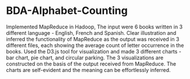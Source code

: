 # BDA-Alphabet-Counting
Implemented MapReduce in Hadoop, The input were 6 books written in 3 different language - English, French and Spanish. Clear illustration and inferred the functionality of MapReduce as the output was received in 3 different files, each showing the average count of letter occurrence in the books. Used the D3.js tool for visualization and made 3 different charts - bar chart, pie chart, and circular parking. The 3 visualizations are constructed on the basis of the output received from MapReduce. The charts are self-evident and the meaning can be effortlessly inferred.

